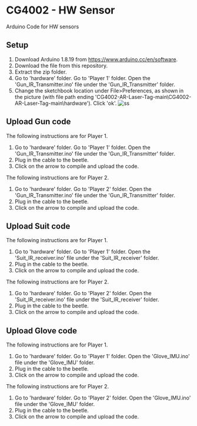 # CG4002 - HW Sensor
 Arduino Code for HW sensors

## Setup
1. Download Arduino 1.8.19 from https://www.arduino.cc/en/software.
2. Download the file from this repository.
3. Extract the zip folder.
4. Go to 'hardware' folder. Go to 'Player 1' folder. Open the 'Gun_IR_Transmitter.ino' file under the 'Gun_IR_Transmitter' folder.
5. Change the sketchbook location under File>Preferences, as shown in the picture (with file path ending 'CG4002-AR-Laser-Tag-main\CG4002-AR-Laser-Tag-main\hardware'). Click 'ok'. 
![ss](https://user-images.githubusercontent.com/66380463/232319370-66d43e73-5526-4897-b56d-8c29421d375b.png)

## Upload Gun code
The following instructions are for Player 1.
1. Go to 'hardware' folder. Go to 'Player 1' folder. Open the 'Gun_IR_Transmitter.ino' file under the 'Gun_IR_Transmitter' folder.
2. Plug in the cable to the beetle.
3. Click on the arrow to compile and upload the code.

The following instructions are for Player 2.
1. Go to 'hardware' folder. Go to 'Player 2' folder. Open the 'Gun_IR_Transmitter.ino' file under the 'Gun_IR_Transmitter' folder.
2. Plug in the cable to the beetle.
3. Click on the arrow to compile and upload the code. 

## Upload Suit code
The following instructions are for Player 1.
1. Go to 'hardware' folder. Go to 'Player 1' folder. Open the 'Suit_IR_receiver.ino' file under the 'Suit_IR_receiver' folder.
2. Plug in the cable to the beetle.
3. Click on the arrow to compile and upload the code.

The following instructions are for Player 2.
1. Go to 'hardware' folder. Go to 'Player 2' folder. Open the 'Suit_IR_receiver.ino' file under the 'Suit_IR_receiver' folder.
2. Plug in the cable to the beetle.
3. Click on the arrow to compile and upload the code.

## Upload Glove code
The following instructions are for Player 1.
1. Go to 'hardware' folder. Go to 'Player 1' folder. Open the 'Glove_IMU.ino' file under the 'Glove_IMU' folder.
2. Plug in the cable to the beetle.
3. Click on the arrow to compile and upload the code.

The following instructions are for Player 2.
1. Go to 'hardware' folder. Go to 'Player 2' folder. Open the 'Glove_IMU.ino' file under the 'Glove_IMU' folder.
2. Plug in the cable to the beetle.
3. Click on the arrow to compile and upload the code.
